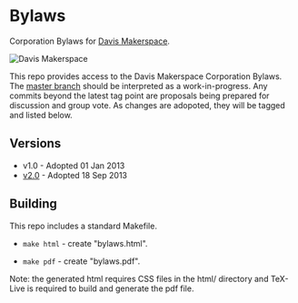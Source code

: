 # Bylaws #

Corporation Bylaws for [Davis Makerspace].

![Davis Makerspace][logo]

This repo provides access to the Davis Makerspace Corporation Bylaws.  The [master branch] should be interpreted as a work-in-progress.  Any commits beyond the latest tag point are proposals being prepared for discussion and group vote.  As changes are adopoted, they will be tagged and listed below.

## Versions ##

*  v1.0  - Adopted 01 Jan 2013
* [v2.0] - Adopted 18 Sep 2013

## Building ##

This repo includes a standard Makefile.

* `make html` - create "bylaws.html".

* `make pdf` - create "bylaws.pdf".

Note: the generated html requires CSS files in the html/ directory and TeX-Live is required to build and generate the pdf file.



[Davis Makerspace]: http://www.davismakerspace.org/
[Logo]:             http://wiki.davismakerspace.org/img/logo.png
[Master Branch]:    https://github.com/DavisMakerspace/doc-bylaws/tree/master
[v1.0]:             <>
[v2.0]:             https://github.com/DavisMakerspace/doc-bylaws/tree/v2.0